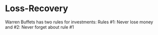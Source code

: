 # Loss-Recovery
Warren Buffets has two rules for investments: Rules #1: Never lose money and #2: Never forget about rule #1
